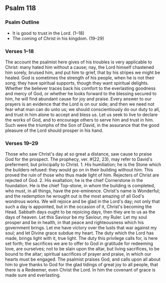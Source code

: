 ## Psalm 118

### Psalm Outline

- It is good to trust in the Lord. (1–18)
- The coming of Christ in his kingdom. (19–29)

### Verses 1–18

The account the psalmist here gives of his troubles is very applicable to Christ: many hated him without a cause; nay, the Lord himself chastened him sorely, bruised him, and put him to grief, that by his stripes we might be healed. God is sometimes the strength of his people, when he is not their song; they have spiritual supports, though they want spiritual delights. Whether the believer traces back his comfort to the everlasting goodness and mercy of God, or whether he looks forward to the blessing secured to him, he will find abundant cause for joy and praise. Every answer to our prayers is an evidence that the Lord is on our side; and then we need not fear what man can do unto us; we should conscientiously do our duty to all, and trust in him alone to accept and bless us. Let us seek to live to declare the works of God, and to encourage others to serve him and trust in him. Such were the triumphs of the Son of David, in the assurance that the good pleasure of the Lord should prosper in his hand.

### Verses 19–29

Those who saw Christ's day at so great a distance, saw cause to praise God for the prospect. The prophecy, ver. #(22, 23), may refer to David's preferment; but principally to Christ. 1. His humiliation; he is the Stone which the builders refused: they would go on in their building without him. This proved the ruin of those who thus made light of him. Rejecters of Christ are rejected of God. 2. His exaltation; he is the chief Cornerstone in the foundation. He is the chief Top-stone, in whom the building is completed, who must, in all things, have the pre-eminence. Christ's name is Wonderful; and the redemption he wrought out is the most amazing of all God's wondrous works. We will rejoice and be glad in the Lord's day; not only that such a day is appointed, but in the occasion of it, Christ's becoming the Head. Sabbath days ought to be rejoicing days, then they are to us as the days of heaven. Let this Saviour be my Saviour, my Ruler. Let my soul prosper and be in health, in that peace and righteousness which his government brings. Let me have victory over the lusts that war against my soul; and let Divine grace subdue my heart. The duty which the Lord has made, brings light with it, true light. The duty this privilege calls for, is here set forth; the sacrifices we are to offer to God in gratitude for redeeming love, are ourselves; not to be slain upon the altar, but living sacrifices, to be bound to the altar; spiritual sacrifices of prayer and praise, in which our hearts must be engaged. The psalmist praises God, and calls upon all about him to give thanks to God for the glad tidings of great joy to all people, that there is a Redeemer, even Christ the Lord. In him the covenant of grace is made sure and everlasting.

